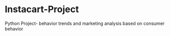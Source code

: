 # Instacart-Project
Python Project- behavior trends and marketing analysis based on consumer behavior

